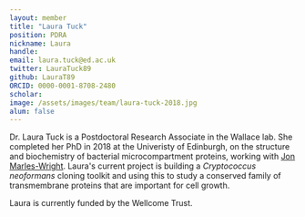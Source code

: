 ```yaml
---
layout: member
title: "Laura Tuck"
position: PDRA
nickname: Laura
handle: 
email: laura.tuck@ed.ac.uk
twitter: LauraTuck89
github: LauraT89
ORCID: 0000-0001-8708-2480
scholar: 
image: /assets/images/team/laura-tuck-2018.jpg
alum: false
---
```


Dr. Laura Tuck is a Postdoctoral Research Associate in the Wallace lab. She completed her PhD in 2018 at the Univeristy of Edinburgh, on the structure and biochemistry of bacterial microcompartment proteins, working with [Jon Marles-Wright](http://www.marles-wright-lab.org/). Laura's current project is building a _Cryptococcus neoformans_ cloning toolkit and using this to study a conserved family of transmembrane proteins that are important for cell growth.

Laura is currently funded by the Wellcome Trust.

